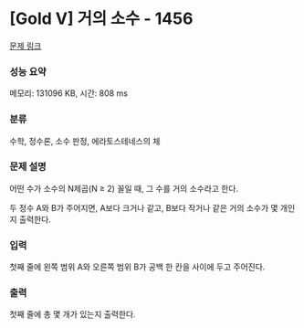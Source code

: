 # [Gold V] 거의 소수 - 1456 

[문제 링크](https://www.acmicpc.net/problem/1456) 

### 성능 요약

메모리: 131096 KB, 시간: 808 ms

### 분류

수학, 정수론, 소수 판정, 에라토스테네스의 체

### 문제 설명

<p>어떤 수가 소수의 N제곱(N ≥ 2) 꼴일 때, 그 수를 거의 소수라고 한다.</p>

<p>두 정수 A와 B가 주어지면, A보다 크거나 같고, B보다 작거나 같은 거의 소수가 몇 개인지 출력한다.</p>

### 입력 

 <p>첫째 줄에 왼쪽 범위 A와 오른쪽 범위 B가 공백 한 칸을 사이에 두고 주어진다.</p>

### 출력 

 <p>첫째 줄에 총 몇 개가 있는지 출력한다.</p>


